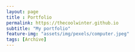 ```yaml
--- 
layout: page
title : Portfolio 
permalink: https://thecoolwinter.github.io
subtitle: "My portfolio" 
feature-img: "assets/img/pexels/computer.jpeg"
tags: [Archive]
---
```

